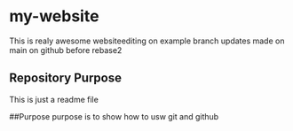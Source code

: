 # my-website
This is realy awesome websiteediting on example branch
updates made on main on github before rebase2

## Repository Purpose
This is just a readme file

##Purpose
purpose is to show how to usw git and github

